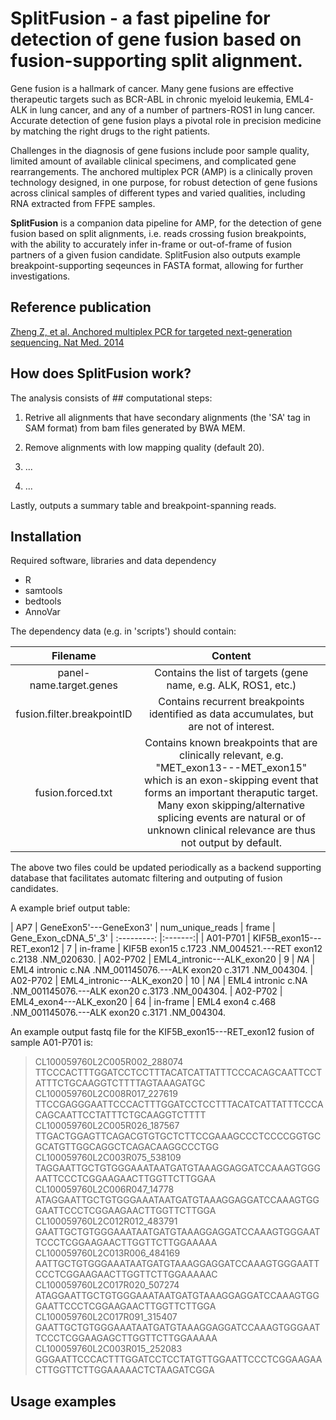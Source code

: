 # SplitFusion - a fast pipeline for detection of gene fusion based on fusion-supporting split alignment.

Gene fusion is a hallmark of cancer. Many gene fusions are effective therapeutic targets such as BCR-ABL in chronic myeloid leukemia, EML4-ALK in lung cancer, and any of a number of partners-ROS1 in lung cancer. Accurate detection of gene fusion plays a pivotal role in precision medicine by matching the right drugs to the right patients.

Challenges in the diagnosis of gene fusions include poor sample quality, limited amount of available clinical specimens, and complicated gene rearrangements. The anchored multiplex PCR (AMP) is a clinically proven technology designed, in one purpose, for robust detection of gene fusions across clinical samples of different types and varied qualities, including RNA extracted from FFPE samples.

**SplitFusion** is a companion data pipeline for AMP, for the detection of gene fusion based on split alignments, i.e. reads crossing fusion breakpoints, with the ability to accurately infer in-frame or out-of-frame of fusion partners of a given fusion candidate. SplitFusion also outputs example breakpoint-supporting seqeunces in FASTA format, allowing for further investigations.

## Reference publication
[Zheng Z, et al. Anchored multiplex PCR for targeted next-generation sequencing. Nat Med. 2014](http://www.nature.com/nm/journal/v20/n12/full/nm.3729.html)

## How does SplitFusion work?  


The analysis consists of ## computational steps:

1. Retrive all alignments that have secondary alignments (the 'SA' tag in SAM format) from bam files generated by BWA MEM.

2. Remove alignments with low mapping quality (default 20).

3. ...

4. ...


Lastly, outputs a summary table and breakpoint-spanning reads.

## Installation

Required software, libraries and data dependency

- R
- samtools
- bedtools
- AnnoVar


The dependency data (e.g. in 'scripts') should contain:

| Filename    | Content |
| :---------: |:-------:|
| panel-name.target.genes   | Contains the list of targets (gene name, e.g. ALK, ROS1, etc.)
| fusion.filter.breakpointID   | Contains recurrent breakpoints identified as data accumulates, but are not of interest.
| fusion.forced.txt   | Contains known breakpoints that are clinically relevant, e.g. "MET_exon13---MET_exon15" which is an exon-skipping event that forms an important theraputic target. Many exon skipping/alternative splicing events are natural or of unknown clinical relevance are thus not output by default.

The above two files could be updated periodically as a backend supporting database that facilitates automatc filtering and outputing of fusion candidates.

A example brief output table:

| AP7 | GeneExon5'---GeneExon3' | num_unique_reads | frame | Gene_Exon_cDNA_5'_3'
| :---------: |:-------:|
| A01-P701 | KIF5B_exon15---RET_exon12 | 7 | in-frame | KIF5B exon15 c.1723 .NM_004521.---RET exon12 c.2138 .NM_020630.
| A02-P702 | EML4_intronic---ALK_exon20 | 9 | _NA_ | EML4 intronic c.NA .NM_001145076.---ALK exon20 c.3171 .NM_004304.
| A02-P702 | EML4_intronic---ALK_exon20 | 10 | _NA_ | EML4 intronic c.NA .NM_001145076.---ALK exon20 c.3173 .NM_004304.
| A02-P702 | EML4_exon4---ALK_exon20 | 64 | in-frame | EML4 exon4 c.468 .NM_001145076.---ALK exon20 c.3171 .NM_004304.

An example output fastq file for the KIF5B_exon15---RET_exon12 fusion of sample A01-P701 is:

>CL100059760L2C005R002_288074
TTCCCACTTTGGATCCTCCTTTACATCATTATTTCCCACAGCAATTCCTATTTCTGCAAGGTCTTTTAGTAAAGATGC
>CL100059760L2C008R017_227619
TTCCGAGGGAATTCCCACTTTGGATCCTCCTTTACATCATTATTTCCCACAGCAATTCCTATTTCTGCAAGGTCTTTT
>CL100059760L2C005R026_187567
TTGACTGGAGTTCAGACGTGTGCTCTTCCGAAAGCCCTCCCCGGTGCGCATGTTGGCAGGCTCAGACAAGGCCCTGG
>CL100059760L2C003R075_538109
TAGGAATTGCTGTGGGAAATAATGATGTAAAGGAGGATCCAAAGTGGGAATTCCCTCGGAAGAACTTGGTTCTTGGAA
>CL100059760L2C006R047_14778
ATAGGAATTGCTGTGGGAAATAATGATGTAAAGGAGGATCCAAAGTGGGAATTCCCTCGGAAGAACTTGGTTCTTGGA
>CL100059760L2C012R012_483791
GAATTGCTGTGGGAAATAATGATGTAAAGGAGGATCCAAAGTGGGAATTCCCTCGGAAGAACTTGGTTCTTGGAAAAA
>CL100059760L2C013R006_484169
AATTGCTGTGGGAAATAATGATGTAAAGGAGGATCCAAAGTGGGAATTCCCTCGGAAGAACTTGGTTCTTGGAAAAAC
>CL100059760L2C017R020_507274
ATAGGAATTGCTGTGGGAAATAATGATGTAAAGGAGGATCCAAAGTGGGAATTCCCTCGGAAGAACTTGGTTCTTGGA
>CL100059760L2C017R091_315407
GAATTGCTGTGGGAAATAATGATGTAAAGGAGGATCCAAAGTGGGAATTCCCTCGGAAGAGCTTGGTTCTTGGAAAAA
>CL100059760L2C003R015_252083
GGGAATTCCCACTTTGGATCCTCCTATGTTGGAATTCCCTCGGAAGAACTTGGTTCTTGGAAAAACTCTAAGATCGGA


## Usage examples

